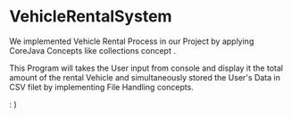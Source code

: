 # VehicleRentalSystem


We implemented Vehicle Rental Process in our Project by applying CoreJava Concepts like collections concept .

This Program will takes the User input from console and display it the total amount of the rental Vehicle and simultaneously stored the User's Data in CSV filet by implementing File Handling concepts.

: )
